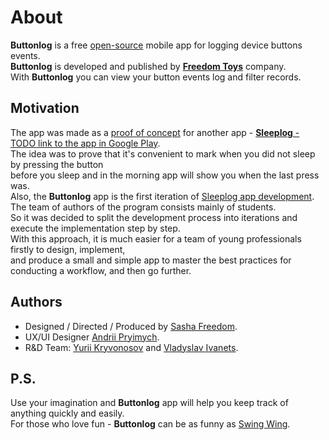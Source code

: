 # About
**Buttonlog** is a free [open-source](https://github.com/sahlet-official/buttonlog) mobile app for logging device buttons events.<br>
**Buttonlog** is developed and published by [**Freedom Toys**](https://www.linkedin.com/company/freedom-toys/) company.<br>
With **Buttonlog** you can view your button events log and filter records.<br>

## Motivation
The app was made as a [proof of concept](https://en.wikipedia.org/wiki/Proof_of_concept) for another app - [**Sleeplog** - TODO link to the app in Google Play](https://github.com/sahlet-official/sleeplog).<br>
The idea was to prove that it's convenient to mark when you did not sleep by pressing the button<br>
before you sleep and in the morning app will show you when the last press was.<br>
Also, the **Buttonlog** app is the first iteration of [Sleeplog app development](https://github.com/sahlet-official/sleeplog).<br>
The team of authors of the program consists mainly of students.<br>
So it was decided to split the development process into iterations and execute the implementation step by step.<br>
With this approach, it is much easier for a team of young professionals firstly to design, implement,<br>
and produce a small and simple app to master the best practices for conducting a workflow, and then go further.<br>

## Authors
- Designed / Directed / Produced by [Sasha Freedom](https://www.linkedin.com/in/sasha-freedom/).<br>
- UX/UI Designer [Andrii Pryimych](https://github.com/naila135).<br>
- R&D Team: [Yurii Kryvonosov](https://github.com/Yura-0) and [Vladyslav Ivanets](https://github.com/Ivanec2003).<br>

## P.S.
Use your imagination and **Buttonlog** app will help you keep track of anything quickly and easily.<br>
For those who love fun - **Buttonlog** can be as funny as [Swing Wing](https://youtu.be/isoLZ0Y6d3A).<br>

